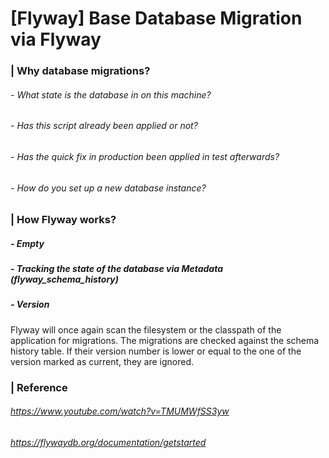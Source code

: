 # [Flyway] Base Database Migration via Flyway

### | Why database migrations?

###### - What state is the database in on this machine?

###### - Has this script already been applied or not?

###### - Has the quick fix in production been applied in test afterwards?

###### - How do you set up a new database instance? 



### | How Flyway works?

##### - Empty 

##### - Tracking the state of the database via Metadata (*flyway_schema_history*)

##### - Version 

Flyway will once again scan the filesystem or the classpath of the application for migrations. The migrations are checked against the schema history table. If their version number is lower or equal to the one of the version marked as current, they are ignored.









###  | Reference

###### https://www.youtube.com/watch?v=TMUMWfSS3yw

###### https://flywaydb.org/documentation/getstarted